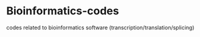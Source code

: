 # Bioinformatics-codes
codes related to bioinformatics software (transcription/translation/splicing)
